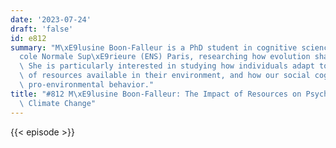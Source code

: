 ```yaml
---
date: '2023-07-24'
draft: 'false'
id: e812
summary: "M\xE9lusine Boon-Falleur is a PhD student in cognitive sciences at the \xC9\
  cole Normale Sup\xE9rieure (ENS) Paris, researching how evolution shaped our brain.\
  \ She is particularly interested in studying how individuals adapt to the amount\
  \ of resources available in their environment, and how our social cognition influences\
  \ pro-environmental behavior."
title: "#812 M\xE9lusine Boon-Falleur: The Impact of Resources on Psychology, and\
  \ Climate Change"
---
```

{{< episode >}}
